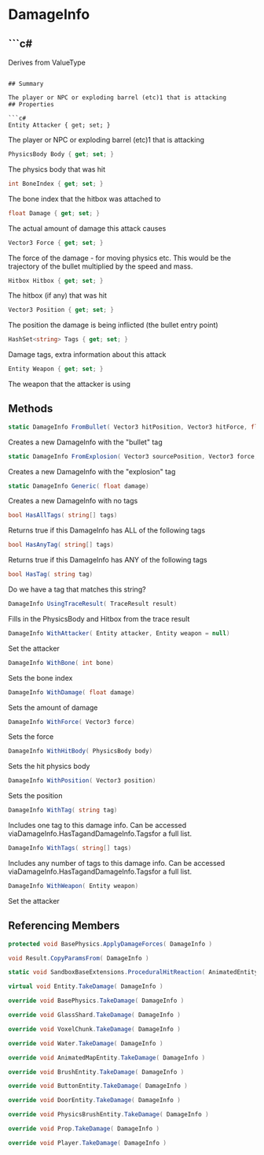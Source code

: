# DamageInfo

## ```c#
Derives from ValueType
```

## Summary

The player or NPC or exploding barrel (etc)1 that is attacking
## Properties

```c#
Entity Attacker { get; set; } 
```
The player or NPC or exploding barrel (etc)1 that is attacking
```c#
PhysicsBody Body { get; set; } 
```
The physics body that was hit
```c#
int BoneIndex { get; set; } 
```
The bone index that the hitbox was attached to
```c#
float Damage { get; set; } 
```
The actual amount of damage this attack causes
```c#
Vector3 Force { get; set; } 
```
The force of the damage - for moving physics etc. This would be the trajectory
of the bullet multiplied by the speed and mass.
```c#
Hitbox Hitbox { get; set; } 
```
The hitbox (if any) that was hit
```c#
Vector3 Position { get; set; } 
```
The position the damage is being inflicted (the bullet entry point)
```c#
HashSet<string> Tags { get; set; } 
```
Damage tags, extra information about this attack
```c#
Entity Weapon { get; set; } 
```
The weapon that the attacker is using
## Methods

```c#
static DamageInfo FromBullet( Vector3 hitPosition, Vector3 hitForce, float damage) 
```
Creates a new DamageInfo with the "bullet" tag
```c#
static DamageInfo FromExplosion( Vector3 sourcePosition, Vector3 force, float damage) 
```
Creates a new DamageInfo with the "explosion" tag
```c#
static DamageInfo Generic( float damage) 
```
Creates a new DamageInfo with no tags
```c#
bool HasAllTags( string[] tags) 
```
Returns true if this DamageInfo has ALL of the following tags
```c#
bool HasAnyTag( string[] tags) 
```
Returns true if this DamageInfo has ANY of the following tags
```c#
bool HasTag( string tag) 
```
Do we have a tag that matches this string?
```c#
DamageInfo UsingTraceResult( TraceResult result) 
```
Fills in the PhysicsBody and Hitbox from the trace result
```c#
DamageInfo WithAttacker( Entity attacker, Entity weapon = null) 
```
Set the attacker
```c#
DamageInfo WithBone( int bone) 
```
Sets the bone index
```c#
DamageInfo WithDamage( float damage) 
```
Sets the amount of damage
```c#
DamageInfo WithForce( Vector3 force) 
```
Sets the force
```c#
DamageInfo WithHitBody( PhysicsBody body) 
```
Sets the hit physics body
```c#
DamageInfo WithPosition( Vector3 position) 
```
Sets the position
```c#
DamageInfo WithTag( string tag) 
```
Includes one tag to this damage info.
Can be accessed viaDamageInfo.HasTagandDamageInfo.Tagsfor a full list.
```c#
DamageInfo WithTags( string[] tags) 
```
Includes any number of tags to this damage info.
Can be accessed viaDamageInfo.HasTagandDamageInfo.Tagsfor a full list.
```c#
DamageInfo WithWeapon( Entity weapon) 
```
Set the attacker
## Referencing Members

```c#
protected void BasePhysics.ApplyDamageForces( DamageInfo ) 
```
```c#
void Result.CopyParamsFrom( DamageInfo ) 
```
```c#
static void SandboxBaseExtensions.ProceduralHitReaction( AnimatedEntity, DamageInfo, float ) 
```
```c#
virtual void Entity.TakeDamage( DamageInfo ) 
```
```c#
override void BasePhysics.TakeDamage( DamageInfo ) 
```
```c#
override void GlassShard.TakeDamage( DamageInfo ) 
```
```c#
override void VoxelChunk.TakeDamage( DamageInfo ) 
```
```c#
override void Water.TakeDamage( DamageInfo ) 
```
```c#
override void AnimatedMapEntity.TakeDamage( DamageInfo ) 
```
```c#
override void BrushEntity.TakeDamage( DamageInfo ) 
```
```c#
override void ButtonEntity.TakeDamage( DamageInfo ) 
```
```c#
override void DoorEntity.TakeDamage( DamageInfo ) 
```
```c#
override void PhysicsBrushEntity.TakeDamage( DamageInfo ) 
```
```c#
override void Prop.TakeDamage( DamageInfo ) 
```
```c#
override void Player.TakeDamage( DamageInfo ) 
```
